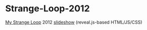 Strange-Loop-2012
=================

[My Strange Loop](http://www.infoq.com/presentations/State-JavaScript) 2012  [slideshow](http://brendaneich.github.io/Strange-Loop-2012/) (reveal.js-based HTML/JS/CSS)
